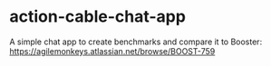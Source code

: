 # action-cable-chat-app
A simple chat app to create benchmarks and compare it to Booster: https://agilemonkeys.atlassian.net/browse/BOOST-759
